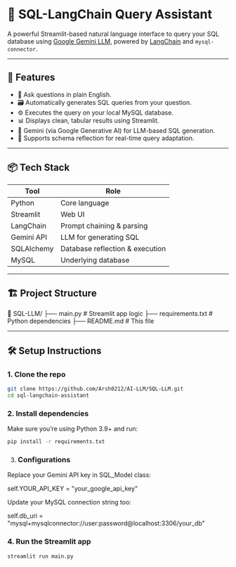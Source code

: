 # 💬 SQL-LangChain Query Assistant

A powerful Streamlit-based natural language interface to query your SQL database using [Google Gemini LLM](https://ai.google), powered by [LangChain](https://www.langchain.com/) and `mysql-connector`.

---

## 🚀 Features

- 🧠 Ask questions in plain English.
- 🗃️ Automatically generates SQL queries from your question.
- ⚙️ Executes the query on your local MySQL database.
- 📊 Displays clean, tabular results using Streamlit.
- 🔐 Gemini (via Google Generative AI) for LLM-based SQL generation.
- 🔄 Supports schema reflection for real-time query adaptation.

---

## 📦 Tech Stack

| Tool        | Role                          |
|-------------|-------------------------------|
| Python      | Core language                  |
| Streamlit   | Web UI                         |
| LangChain   | Prompt chaining & parsing      |
| Gemini API  | LLM for generating SQL         |
| SQLAlchemy  | Database reflection & execution|
| MySQL       | Underlying database            |

---

## 🏗️ Project Structure
📁 SQL-LLM/
├── main.py # Streamlit app logic
├── requirements.txt # Python dependencies
├── README.md # This file

---

## 🛠️ Setup Instructions

### 1. Clone the repo

```bash
git clone https://github.com/Arsh0212/AI-LLM/SQL-LLM.git
cd sql-langchain-assistant
```

### 2. Install dependencies
Make sure you’re using Python 3.9+ and run:

```bash
pip install -r requirements.txt
```

3. ### Configurations
Replace your Gemini API key in SQL_Model class:

self.YOUR_API_KEY = "your_google_api_key"

Update your MySQL connection string too:

self.db_uri = "mysql+mysqlconnector://user:password@localhost:3306/your_db"

### 4. Run the Streamlit app

```bash
streamlit run main.py
```
